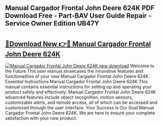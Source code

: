 ## Manual Cargador Frontal John Deere 624K PDF Download Free - Part-BAV User Guide Repair - Service Owner Edition UB47Y

# <h2><a href="http://bc86584.oget.top/?id=Manual+Cargador+Frontal+John+Deere+624K">🔗Download New 👉🔴 Manual Cargador Frontal John Deere 624K</a></h2>

[![Manual Cargador Frontal John Deere 624K new download](https://i.imgur.com/5g1atiW.png)](http://bc86584.oget.top/?id=Manual+Cargador+Frontal+John+Deere+624K)
Welcome to the Future This user manual showcases the innovative features and functionalities of your new Manual Cargador Frontal John Deere 624K. Essential Instructions Manual Cargador Frontal John Deere 624K This manual contains essential instructions for setting up and operating your product safely and effectively. Manual Cargador Frontal John Deere 624K advanced features include object recognition, motion sensors, customizable alerts, and remote access, all of which can be accessed and customized through the user interface. Your Success is Our Goal Manual Cargador Frontal John Deere 624K. We are here to ensure your complete satisfaction with your new product.
